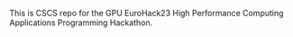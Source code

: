 This is CSCS repo for the GPU EuroHack23 High Performance Computing
Applications Programming Hackathon.
